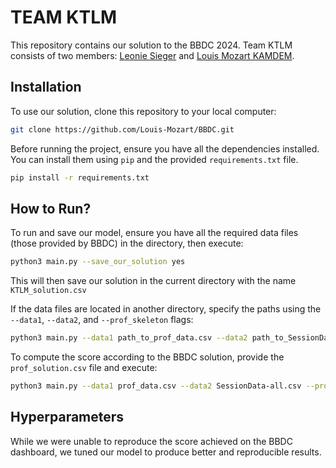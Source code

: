 # TEAM KTLM

This repository contains our solution to the BBDC 2024. Team KTLM consists of two members: [Leonie Sieger](https://www.dice-research.org/LeonieSieger) and [Louis Mozart KAMDEM](https://dice-research.org/LouisMozartKAMDEM).

## Installation

To use our solution, clone this repository to your local computer:

```bash
git clone https://github.com/Louis-Mozart/BBDC.git
```

Before running the project, ensure you have all the dependencies installed. You can install them using `pip` and the provided `requirements.txt` file. 

```bash
pip install -r requirements.txt
```

## How to Run?

To run and save our model, ensure you have all the required data files (those provided by BBDC) in the directory, then execute:

```bash
python3 main.py --save_our_solution yes
```
This will then save our solution in the current directory with the name `KTLM_solution.csv`

If the data files are located in another directory, specify the paths using the `--data1`, `--data2`, and `--prof_skeleton` flags:

```bash
python3 main.py --data1 path_to_prof_data.csv --data2 path_to_SessionData-all.csv --prof_skeleton path_to_prof_skeleton.csv --save_our_solution yes
```

To compute the score according to the BBDC solution, provide the `prof_solution.csv` file and execute:

```bash 
python3 main.py --data1 prof_data.csv --data2 SessionData-all.csv --prof_skeleton prof_skeleton.csv --evaluate_score yes --prof_solution prof_solution.csv --save_our_solution yes
```

## Hyperparameters

While we were unable to reproduce the score achieved on the BBDC dashboard, we tuned our model to produce better and reproducible results.
